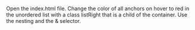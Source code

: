 Open the index.html file. 
Change the color of all anchors on hover to red in the unordered list with a class listRight that is a child of the container.
Use the nesting and the & selector.